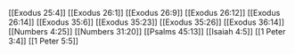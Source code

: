 [[Exodus 25:4]]
[[Exodus 26:1]]
[[Exodus 26:9]]
[[Exodus 26:12]]
[[Exodus 26:14]]
[[Exodus 35:6]]
[[Exodus 35:23]]
[[Exodus 35:26]]
[[Exodus 36:14]]
[[Numbers 4:25]]
[[Numbers 31:20]]
[[Psalms 45:13]]
[[Isaiah 4:5]]
[[1 Peter 3:4]]
[[1 Peter 5:5]]
